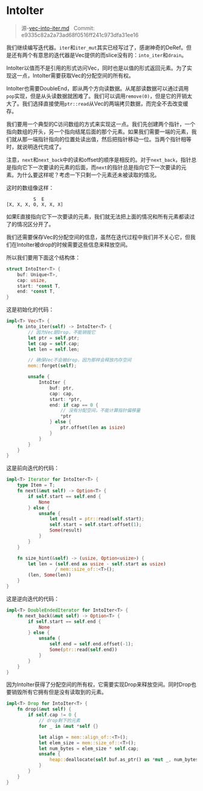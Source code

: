 # IntoIter

> 源-[vec-into-iter.md](https://github.com/rust-lang-nursery/nomicon/blob/master/src/vec-into-iter.md) &nbsp; Commit: e9335c82a2a73ad68f0516ff241c973dfa31ee16

我们继续编写迭代器。`iter`和`iter_mut`其实已经写过了，感谢神奇的DeRef。但是还有两个有意思的迭代器是Vec提供的而slice没有的：`into_iter`和`drain`。

IntoIter以值而不是引用的形式访问Vec，同时也是以值的形式返回元素。为了实现这一点，IntoIter需要获取Vec的分配空间的所有权。

IntoIter也需要DoubleEnd，即从两个方向读数据。从尾部读数据可以通过调用`pop`实现，但是从头读数据就困难了。我们可以调用`remove(0)`，但是它的开销太大了。我们选择直接使用`ptr::read`从Vec的两端拷贝数据，而完全不去改变缓存。

我们要用一个典型的C访问数组的方式来实现这一点。我们先创建两个指针，一个指向数组的开头，另一个指向结尾后面的那个元素。如果我们需要一端的元素，我们就从那一端指针指向的位置处读出值，然后把指针移动一位。当两个指针相等时，就说明迭代完成了。

注意，`next`和`next_back`中的读和offset的顺序是相反的。对于`next_back`，指针总是指向它下一次要读的元素的后面，而`next`的指针总是指向它下一次要读的元素。为什么要这样呢？考虑一下只剩一个元素还未被读取的情况。

这时的数组像这样：

```
          S  E
[X, X, X, O, X, X, X]
```

如果E直接指向它下一次要读的元素，我们就无法把上面的情况和所有元素都读过了的情况区分开了。

我们还需要保存Vec的分配空间的信息，虽然在迭代过程中我们并不关心它，但我们在IntoIter被drop的时候需要这些信息来释放空间。

所以我们要用下面这个结构体：

``` Rust
struct IntoIter<T> {
    buf: Unique<T>,
    cap: usize,
    start: *const T,
    end: *const T,
}
```

这是初始化的代码：

``` Rust
impl<T> Vec<T> {
    fn into_iter(self) -> IntoIter<T> {
        // 因为Vec是Drop，不能销毁它
        let ptr = self.ptr;
        let cap = self.cap;
        let len = self.len;

        // 确保Vec不会被drop，因为那样会释放内存空间
        mem::forget(self);

        unsafe {
            IntoIter {
                buf: ptr,
                cap: cap,
                start: *ptr,
                end: if cap == 0 {
                    // 没有分配空间，不能计算指针偏移量
                    *ptr
                } else {
                    ptr.offset(len as isize)
                }
            }
        }
    }
}
```

这是前向迭代的代码：

``` Rust
impl<T> Iterator for IntoIter<T> {
    type Item = T;
    fn next(&mut self) -> Option<T> {
        if self.start == self.end {
            None
        } else {
            unsafe {
                let result = ptr::read(self.start);
                self.start = self.start.offset(1);
                Some(result)
            }
        }
    }

    fn size_hint(&self) -> (usize, Option<usize>) {
        let len = (self.end as usize - self.start as usize)
                  / mem::size_of::<T>();
        (len, Some(len))
    }
}
```

这是逆向迭代的代码：

``` Rust
impl<T> DoubleEndedIterator for IntoIter<T> {
    fn next_back(&mut self) -> Option<T> {
        if self.start == self.end {
            None
        } else {
            unsafe {
                self.end = self.end.offset(-1);
                Some(ptr::read(self.end))
            }
        }
    }
}
```

因为IntoIter获得了分配空间的所有权，它需要实现Drop来释放空间。同时Drop也要销毁所有它拥有但是没有读取到的元素。

``` Rust
impl<T> Drop for IntoIter<T> {
    fn drop(&mut self) {
        if self.cap != 0 {
            // drop剩下的元素
            for _ in &mut *self {}

            let align = mem::align_of::<T>();
            let elem_size = mem::size_of::<T>();
            let num_bytes = elem_size * self.cap;
            unsafe {
                heap::deallocate(self.buf.as_ptr() as *mut _, num_bytes, align);
            }
        }
    }
}
```
